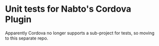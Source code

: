 # Unit tests for Nabto's Cordova Plugin

Apparently Cordova no longer supports a sub-project for tests, so moving to this separate repo.

